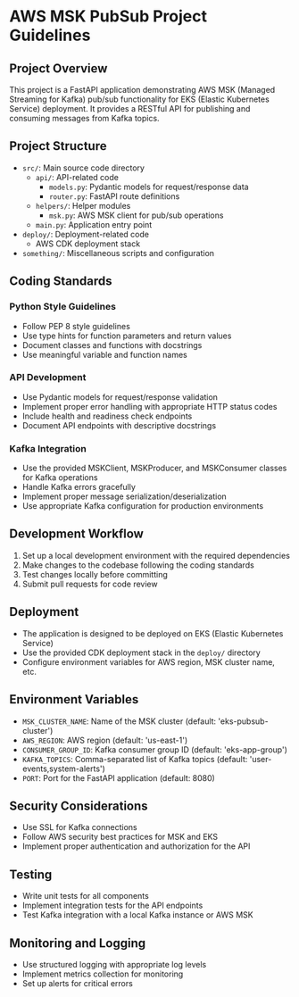 # AWS MSK PubSub Project Guidelines

## Project Overview
This project is a FastAPI application demonstrating AWS MSK (Managed Streaming for Kafka) pub/sub functionality for EKS (Elastic Kubernetes Service) deployment. It provides a RESTful API for publishing and consuming messages from Kafka topics.

## Project Structure
- `src/`: Main source code directory
  - `api/`: API-related code
    - `models.py`: Pydantic models for request/response data
    - `router.py`: FastAPI route definitions
  - `helpers/`: Helper modules
    - `msk.py`: AWS MSK client for pub/sub operations
  - `main.py`: Application entry point
- `deploy/`: Deployment-related code
  - AWS CDK deployment stack
- `something/`: Miscellaneous scripts and configuration

## Coding Standards

### Python Style Guidelines
- Follow PEP 8 style guidelines
- Use type hints for function parameters and return values
- Document classes and functions with docstrings
- Use meaningful variable and function names

### API Development
- Use Pydantic models for request/response validation
- Implement proper error handling with appropriate HTTP status codes
- Include health and readiness check endpoints
- Document API endpoints with descriptive docstrings

### Kafka Integration
- Use the provided MSKClient, MSKProducer, and MSKConsumer classes for Kafka operations
- Handle Kafka errors gracefully
- Implement proper message serialization/deserialization
- Use appropriate Kafka configuration for production environments

## Development Workflow
1. Set up a local development environment with the required dependencies
2. Make changes to the codebase following the coding standards
3. Test changes locally before committing
4. Submit pull requests for code review

## Deployment
- The application is designed to be deployed on EKS (Elastic Kubernetes Service)
- Use the provided CDK deployment stack in the `deploy/` directory
- Configure environment variables for AWS region, MSK cluster name, etc.

## Environment Variables
- `MSK_CLUSTER_NAME`: Name of the MSK cluster (default: 'eks-pubsub-cluster')
- `AWS_REGION`: AWS region (default: 'us-east-1')
- `CONSUMER_GROUP_ID`: Kafka consumer group ID (default: 'eks-app-group')
- `KAFKA_TOPICS`: Comma-separated list of Kafka topics (default: 'user-events,system-alerts')
- `PORT`: Port for the FastAPI application (default: 8080)

## Security Considerations
- Use SSL for Kafka connections
- Follow AWS security best practices for MSK and EKS
- Implement proper authentication and authorization for the API

## Testing
- Write unit tests for all components
- Implement integration tests for the API endpoints
- Test Kafka integration with a local Kafka instance or AWS MSK

## Monitoring and Logging
- Use structured logging with appropriate log levels
- Implement metrics collection for monitoring
- Set up alerts for critical errors